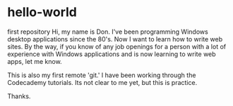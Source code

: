 # hello-world
first repository
Hi, my name is Don.  I've been programming Windows desktop applications since the 80's.  Now I want to learn how to write web sites.  By the way, if you know of any job openings for a person with a lot of experience with Windows applications and is now learning to write web apps, let me know.

This is also my first remote 'git.'  I have been working through the 
Codecademy tutorials.  Its not clear to me yet, but this is practice.

Thanks.
